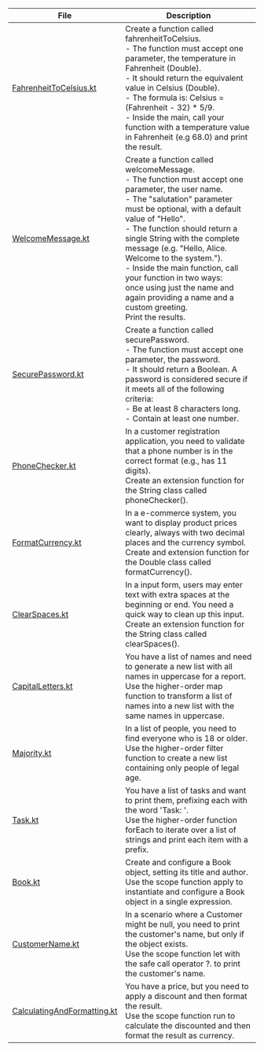 | File                                                       | Description                                                                                                                                                                                                                                                                                                                                                                                                                                                                                     |
|------------------------------------------------------------|-------------------------------------------------------------------------------------------------------------------------------------------------------------------------------------------------------------------------------------------------------------------------------------------------------------------------------------------------------------------------------------------------------------------------------------------------------------------------------------------------|
| [FahrenheitToCelsius.kt](FahrenheitToCelsius.kt)           | Create a function called fahrenheitToCelsius. <br/>- The function must accept one parameter, the temperature in Fahrenheit (Double). <br/>- It should return the equivalent value in Celsius (Double). <br/>- The formula is: Celsius = (Fahrenheit - 32) * 5/9. <br/>- Inside the main, call your function with a temperature value in Fahrenheit (e.g 68.0) and print the result.                                                                                                             |           
| [WelcomeMessage.kt](WelcomeMessage.kt)                     | Create a function called welcomeMessage. <br/>- The function must accept one parameter, the user name. <br/>- The "salutation" parameter must be optional, with a default value of "Hello". <br/>- The function should return a single String with the complete message (e.g. "Hello, Alice. Welcome to the system."). <br/>- Inside the main function, call your function in two ways: <br/>once using just the name and again providing a name and a custom greeting. <br/>Print the results. |
| [SecurePassword.kt](SecurePassword.kt)                     | Create a function called securePassword. <br/>- The function must accept one parameter, the password. <br/>- It should return a Boolean. A password is considered secure if it meets all of the following criteria: <br/>- Be at least 8 characters long. <br/>- Contain at least one number.                                                                                                                                                                                                   |
| [PhoneChecker.kt](PhoneChecker.kt)                         | In a customer registration application, you need to validate that a phone number is in the correct format (e.g., has 11 digits). <br/>Create an extension function for the String class called phoneChecker().                                                                                                                                                                                                                                                                                  |
| [FormatCurrency.kt](FormatCurrency.kt)                     | In a e-commerce system, you want to display product prices clearly, always with two decimal places and the currency symbol. <br/>Create and extension function for the Double class called formatCurrency().                                                                                                                                                                                                                                                                                    |
| [ClearSpaces.kt](ClearSpaces.kt)                           | In a input form, users may enter text with extra spaces at the beginning or end. You need a quick way to clean up this input. <br/>Create an extension function for the String class called clearSpaces().                                                                                                                                                                                                                                                                                      |
| [CapitalLetters.kt](CapitalLetters.kt)                     | You have a list of names and need to generate a new list with all names in uppercase for a report. <br/>Use the higher-order map function to transform a list of names into a new list with the same names in uppercase.                                                                                                                                                                                                                                                                        |
| [Majority.kt](Majority.kt)                                 | In a list of people, you need to find everyone who is 18 or older. <br/>Use the higher-order filter function to create a new list containing only people of legal age.                                                                                                                                                                                                                                                                                                                          |
| [Task.kt](Task.kt)                                         | You have a list of tasks and want to print them, prefixing each with the word 'Task: '. <br/>Use the higher-order function forEach to iterate over a list of strings and print each item with a prefix.                                                                                                                                                                                                                                                                                         |
| [Book.kt](Book.kt)                                         | Create and configure a Book object, setting its title and author. <br/>Use the scope function apply to instantiate and configure a Book object in a single expression.                                                                                                                                                                                                                                                                                                                          |
| [CustomerName.kt](CustomerName.kt)                         | In a scenario where a Customer might be null, you need to print the customer's name, but only if the object exists. <br/>Use the scope function let with the safe call operator ?. to print the customer's name.                                                                                                                                                                                                                                                                                |
| [CalculatingAndFormatting.kt](CalculatingAndFormatting.kt) | You have a price, but you need to apply a discount and then format the result. <br/>Use the scope function run to calculate the discounted and then format the result as currency.                                                                                                                                                                                                                                                                                                              |